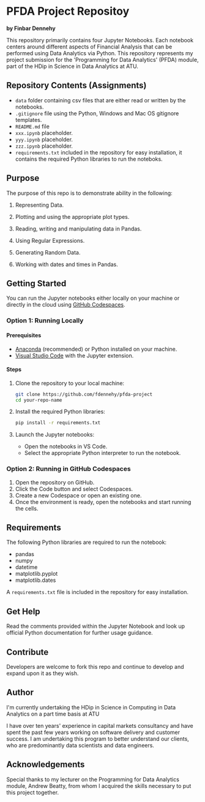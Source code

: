 # PFDA Project Repositoy #

**by Finbar Dennehy**

This repository primarily contains four Jupyter Notebooks. Each notebook centers around different aspects of Financial Analysis that can be performed using Data Analytics via Python. This repository represents my project submission for the 'Programming for Data Analytics' (PFDA) module, part of the HDip in Science in Data Analytics at ATU.

## Repository Contents (Assignments) ##

- `data` folder containing csv files that are either read or written by the notebooks.
- `.gitignore` file using the Python, Windows and Mac OS gitignore templates.
- `README.md` file
- `xxx.ipynb` placeholder.
- `yyy.ipynb` placeholder.
- `zzz.ipynb` placeholder.
- `requirements.txt` included in the repository for easy installation, it contains the required Python libraries to run the noteboks.

## Purpose

The purpose of this repo is to demonstrate ability in the following:

1. Representing Data.

2. Plotting and using the appropriate plot types.

3. Reading, writing and manipulating data in Pandas.

4. Using Regular Expressions.

5. Generating Random Data.

6. Working with dates and times in Pandas.

## Getting Started

You can run the Jupyter notebooks either locally on your machine or directly in the cloud using [GitHub Codespaces](https://github.com/features/codespaces).

### Option 1: Running Locally

#### Prerequisites

- [Anaconda](https://www.anaconda.com/products/distribution) (recommended) or Python installed on your machine.
- [Visual Studio Code](https://code.visualstudio.com/) with the Jupyter extension.

#### Steps

1. Clone the repository to your local machine:
   ```bash
   git clone https://github.com/fdennehy/pfda-project
   cd your-repo-name
   ```

2. Install the required Python libraries:
   ```bash
   pip install -r requirements.txt
   ```

3. Launch the Jupyter notebooks:
   - Open the notebooks in VS Code.
   - Select the appropriate Python interpreter to run the notebook.

### Option 2: Running in GitHub Codespaces

1. Open the repository on GitHub.
2. Click the Code button and select Codespaces.
3. Create a new Codespace or open an existing one.
4. Once the environment is ready, open the notebooks and start running the cells.

## Requirements

The following Python libraries are required to run the notebook:

- pandas
- numpy
- datetime
- matplotlib.pyplot
- matplotlib.dates

A `requirements.txt` file is included in the repository for easy installation.

## Get Help

Read the comments provided within the Jupyter Notebook and look up official Python documentation for further usage guidance.

## Contribute

Developers are welcome to fork this repo and continue to develop and expand upon it as they wish.

## Author

I'm currently undertaking the HDip in Science in Computing in Data Analytics on a part time basis at ATU

I have over ten years' experience in capital markets consultancy and have spent the past few years working on software delivery and customer success. I am undertaking this program to better understand our clients, who are predominantly data scientists and data engineers.

## Acknowledgements

Special thanks to my lecturer on the Programming for Data Analytics module, Andrew Beatty, from whom I acquired the skills necessary to put this project together.